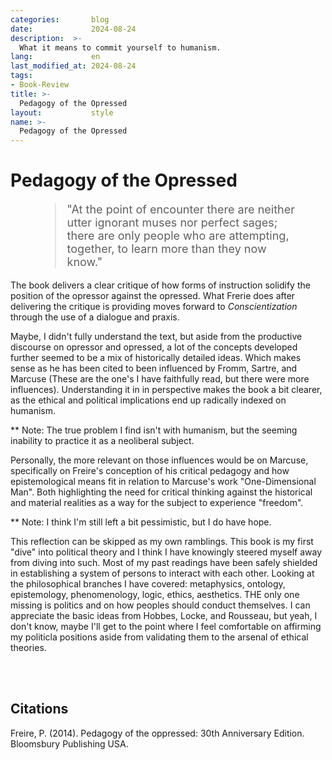 ```yaml
---
categories:       blog
date:             2024-08-24
description:  >-
  What it means to commit yourself to humanism.
lang:             en
last_modified_at: 2024-08-24
tags:
- Book-Review
title: >-
  Pedagogy of the Opressed
layout:           style
name: >-
  Pedagogy of the Opressed
---
```


# Pedagogy of the Opressed

<figure class="container-lg" style="padding: 0;">
    <blockquote class="blockquote" style="font-size: 18px;">
    <p>"At the point of encounter there are neither utter ignorant muses nor perfect sages; there are only people who are attempting, together, to learn more than they now know."</p>
    </blockquote>
</figure>

The book delivers a clear critique of how forms of instruction solidify the position of the opressor against the opressed. What Frerie does after delivering the critique is providing moves forward to *Conscientization* through the use of a dialogue and praxis. 

Maybe, I didn't fully understand the text, but aside from the productive discourse on opressor and opressed, a lot of the concepts developed further seemed to be a mix of historically detailed ideas. Which makes sense as he has been cited to been influenced by Fromm, Sartre, and Marcuse (These are the one's I have faithfully read, but there were more influences). Understanding it in in perspective makes the book a bit clearer, as the ethical and political implications end up radically indexed on humanism. 

** Note: The true problem I find isn't with humanism, but the seeming inability to practice it as a neoliberal subject.

Personally, the more relevant on those influences would be on Marcuse, specifically on Freire's conception of his critical pedagogy and how epistemological means fit in relation to Marcuse's work "One-Dimensional Man". Both highlighting the need for critical thinking against the historical and material realities as a way for the subject to experience "freedom".

** Note: I think I'm still left a bit pessimistic, but I do have hope. 

This reflection can be skipped as my own ramblings. This book is my first "dive" into political theory and I think I have knowingly steered myself away from diving into such. Most of my past readings have been safely shielded in establishing a system of persons to interact with each other. Looking at the philosophical branches I have covered: metaphysics, ontology, epistemology, phenomenology, logic, ethics, aesthetics. THE only one missing is politics and on how peoples should conduct themselves. I can appreciate the basic ideas from Hobbes, Locke, and Rousseau, but yeah, I don't know, maybe I'll get to the point where I feel comfortable on affirming my politicla positions aside from validating them to the arsenal of ethical theories.

<br/><br/>

## Citations

Freire, P. (2014). Pedagogy of the oppressed: 30th Anniversary Edition. Bloomsbury Publishing USA.
